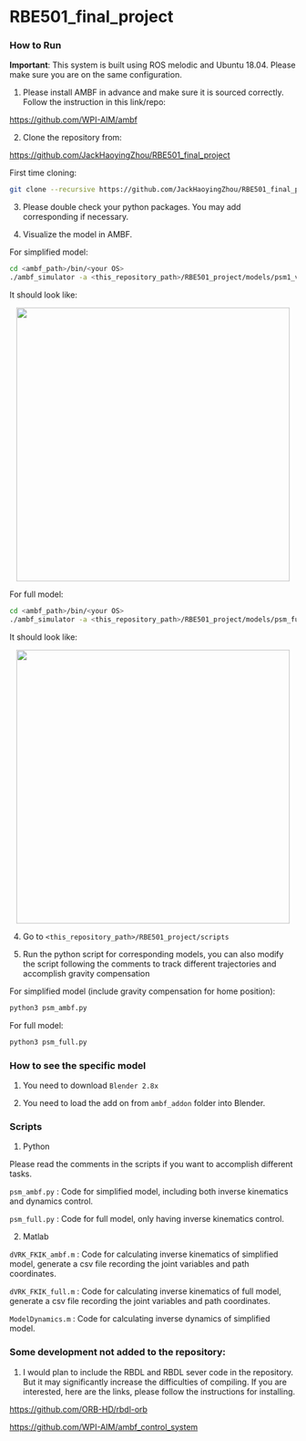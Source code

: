 # RBE501_final_project

### How to Run

**Important**: This system is built using ROS melodic and Ubuntu 18.04. Please make sure you are on the same configuration.

1. Please install AMBF in advance and make sure it is sourced correctly. Follow the instruction in this link/repo:

https://github.com/WPI-AIM/ambf

2. Clone the repository from:

https://github.com/JackHaoyingZhou/RBE501_final_project

First time cloning:
```bash
git clone --recursive https://github.com/JackHaoyingZhou/RBE501_final_project.git
```

3. Please double check your python packages. You may add corresponding if necessary. 

4. Visualize the model in AMBF.

For simplified model:
```bash
cd <ambf_path>/bin/<your OS>
./ambf_simulator -a <this_repository_path>/RBE501_project/models/psm1_verticle/psm_model.yaml
```

It should look like:

<p align="center">
  <img src=medis_and_results/psm_ambf_sample.png width="480"/>
</p>

For full model:
```bash
cd <ambf_path>/bin/<your OS>
./ambf_simulator -a <this_repository_path>/RBE501_project/models/psm_full/default.yaml
```

It should look like:

<p align="center">
  <img src=medis_and_results/psm_full_sample.png width="480"/>
</p>


4. Go to `<this_repository_path>/RBE501_project/scripts`

6. Run the python script for corresponding models, you can also modify the script following the comments to track different trajectories and accomplish gravity compensation

For simplified model (include gravity compensation for home position):
```bash
python3 psm_ambf.py
```

For full model:
```bash
python3 psm_full.py
```


### How to see the specific model

1. You need to download `Blender 2.8x`

2. You need to load the add on from `ambf_addon` folder into Blender.


### Scripts 

1. Python

Please read the comments in the scripts if you want to accomplish different tasks.

`psm_ambf.py` : Code for simplified model, including both inverse kinematics and dynamics control.

`psm_full.py` : Code for full model, only having inverse kinematics control.

2. Matlab

`dVRK_FKIK_ambf.m` : Code for calculating inverse kinematics of simplified model, generate a csv file recording the joint variables and path coordinates.

`dVRK_FKIK_full.m` : Code for calculating inverse kinematics of full model, generate a csv file recording the joint variables and path coordinates.

`ModelDynamics.m` : Code for calculating inverse dynamics of simplified model.


### Some development not added to the repository:

1. I would plan to include the RBDL and RBDL sever code in the repository. But it may significantly increase the difficulties of compiling. If you are interested, here are the links, please follow the instructions for installing.

https://github.com/ORB-HD/rbdl-orb

https://github.com/WPI-AIM/ambf_control_system

